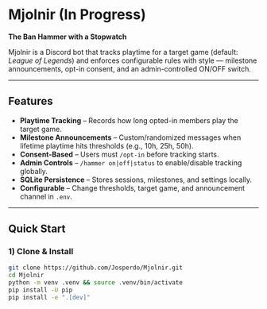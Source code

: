 # Mjolnir (In Progress)
**The Ban Hammer with a Stopwatch**

Mjolnir is a Discord bot that tracks playtime for a target game (default: *League of Legends*) and enforces configurable rules with style — milestone announcements, opt-in consent, and an admin-controlled ON/OFF switch.

---

## Features
- **Playtime Tracking** – Records how long opted-in members play the target game.
- **Milestone Announcements** – Custom/randomized messages when lifetime playtime hits thresholds (e.g., 10h, 25h, 50h).
- **Consent-Based** – Users must `/opt-in` before tracking starts.
- **Admin Controls** – `/hammer on|off|status` to enable/disable tracking globally.
- **SQLite Persistence** – Stores sessions, milestones, and settings locally.
- **Configurable** – Change thresholds, target game, and announcement channel in `.env`.

---

## Quick Start

### 1) Clone & Install
```bash
git clone https://github.com/Josperdo/Mjolnir.git
cd Mjolnir
python -m venv .venv && source .venv/bin/activate
pip install -U pip
pip install -e ".[dev]"

